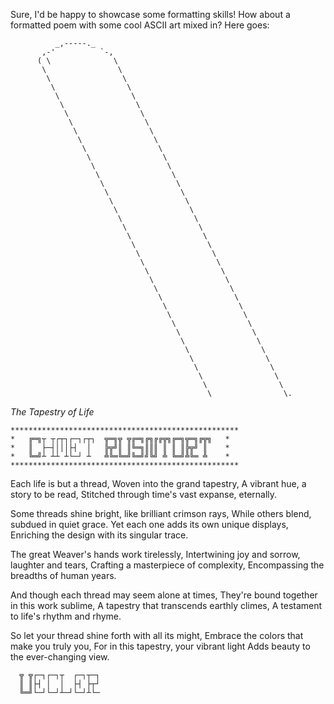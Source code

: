 Sure, I'd be happy to showcase some formatting skills! How about a formatted poem with some cool ASCII art mixed in? Here goes:

```
          _,-----._
       ,-'          `-,
      ( \              \
       \                \
        \                \
         \                \
          \                \
           \                \
            \                \
             \                \
              \                \
               \                \
                \                \
                 \                \
                  \                \
                   \                \
                    \                \
                     \                \
                      \                \
                       \                \
                        \                \
                         \                \
                          \                \
                           \                \
                            \                \
                             \                \
                              \                \
                               \                \
                                \                \
                                 \                \
                                  \                \
                                   \                \
                                    \                \
                                     \                \
                                      \                \
                                       \                \
                                        \                \
                                         \                \
                                          \                \
                                           \                \
                                            \                \.
```

*The Tapestry of Life*

```
***************************************************
*   ╔═╗┬ ┬┌┬┐┌─┐┌┬┐  ╦═╗╦ ╦╔═╗╔╗╔╔╦╗╔═╗╦═╗╔╦╗   *
*   ║  ├─┤│││├┤  │   ╠╦╝║ ║╚═╗║║║ ║ ║ ║╠╦╝ ║    *
*   ╚═╝┴ ┴┴ ┴└─┘ ┴   ╩╚═╚═╝╚═╝╝╚╝ ╩ ╚═╝╩╚═ ╩    *
***************************************************
```

Each life is but a thread,
Woven into the grand tapestry,
A vibrant hue, a story to be read,
Stitched through time's vast expanse, eternally.

Some threads shine bright, like brilliant crimson rays,
While others blend, subdued in quiet grace.
Yet each one adds its own unique displays,
Enriching the design with its singular trace.

The great Weaver's hands work tirelessly,
Intertwining joy and sorrow, laughter and tears,
Crafting a masterpiece of complexity,
Encompassing the breadths of human years.

And though each thread may seem alone at times,
They're bound together in this work sublime,
A tapestry that transcends earthly climes,
A testament to life's rhythm and rhyme.

So let your thread shine forth with all its might,
Embrace the colors that make you truly you,
For in this tapestry, your vibrant light
Adds beauty to the ever-changing view.

```
  ╦ ╦┌─┐┌─┐┬  ┌─┐┬─┐
  ║ ║├┤ │  │  ├┤ ├┬┘
  ╚═╝└─┘└─┘┴─┘└─┘┴└─
```